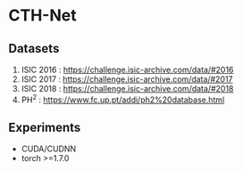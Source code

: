 # CTH-Net
## Datasets
1. ISIC 2016 : https://challenge.isic-archive.com/data/#2016
2. ISIC 2017 : https://challenge.isic-archive.com/data/#2017
3. ISIC 2018 : https://challenge.isic-archive.com/data/#2018
4. PH<sup>2</sup> : https://www.fc.up.pt/addi/ph2%20database.html
## Experiments
* CUDA/CUDNN
* torch >=1.7.0
